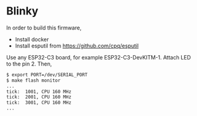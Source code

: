 # Blinky

In order to build this firmware,

- Install docker
- Install esputil from https://github.com/cpq/esputil

Use any ESP32-C3 board, for example ESP32-C3-DevKITM-1.
Attach LED to the pin 2. Then,

```sh
$ export PORT=/dev/SERIAL_PORT
$ make flash monitor
...
tick:  1001, CPU 160 MHz
tick:  2001, CPU 160 MHz
tick:  3001, CPU 160 MHz
...
```
